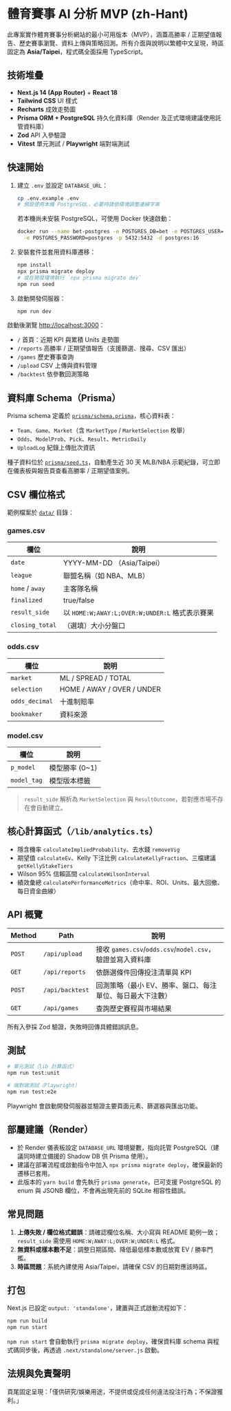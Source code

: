 # 體育賽事 AI 分析 MVP (zh-Hant)

此專案實作體育賽事分析網站的最小可用版本（MVP），涵蓋高勝率 / 正期望值報告、歷史賽事瀏覽、資料上傳與策略回測。所有介面與說明以繁體中文呈現，時區固定為 **Asia/Taipei**，程式碼全面採用 TypeScript。

## 技術堆疊

- **Next.js 14 (App Router)** + **React 18**
- **Tailwind CSS** UI 樣式
- **Recharts** 成效走勢圖
- **Prisma ORM + PostgreSQL** 持久化資料庫（Render 及正式環境建議使用託管資料庫）
- **Zod** API 入參驗證
- **Vitest** 單元測試 / **Playwright** 端對端測試

## 快速開始

1. 建立 `.env` 並設定 `DATABASE_URL`：

   ```bash
   cp .env.example .env
   # 預設使用本機 PostgreSQL，必要時請依環境調整連線字串
   ```

   若本機尚未安裝 PostgreSQL，可使用 Docker 快速啟動：

   ```bash
   docker run --name bet-postgres -e POSTGRES_DB=bet -e POSTGRES_USER=postgres \
     -e POSTGRES_PASSWORD=postgres -p 5432:5432 -d postgres:16
   ```

2. 安裝套件並套用資料庫遷移：

   ```bash
   npm install
   npx prisma migrate deploy
   # 或在開發環境執行 `npx prisma migrate dev`
   npm run seed
   ```

3. 啟動開發伺服器：

   ```bash
   npm run dev
   ```

啟動後瀏覽 <http://localhost:3000>：

- `/` 首頁：近期 KPI 與累積 Units 走勢圖
- `/reports` 高勝率 / 正期望值報告（支援篩選、搜尋、CSV 匯出）
- `/games` 歷史賽事查詢
- `/upload` CSV 上傳與資料管理
- `/backtest` 依參數回測策略

## 資料庫 Schema（Prisma）

Prisma schema 定義於 [`prisma/schema.prisma`](./prisma/schema.prisma)，核心資料表：

- `Team`、`Game`、`Market`（含 `MarketType` / `MarketSelection` 枚舉）
- `Odds`、`ModelProb`、`Pick`、`Result`、`MetricDaily`
- `UploadLog` 紀錄上傳批次資訊

種子資料位於 [`prisma/seed.ts`](./prisma/seed.ts)，自動產生近 30 天 MLB/NBA 示範紀錄，可立即在儀表板與報告頁查看高勝率 / 正期望值案例。

## CSV 欄位格式

範例檔案於 [`data/`](./data) 目錄：

### games.csv

| 欄位 | 說明 |
| --- | --- |
| `date` | YYYY-MM-DD （Asia/Taipei） |
| `league` | 聯盟名稱（如 NBA、MLB） |
| `home` / `away` | 主客隊名稱 |
| `finalized` | true/false |
| `result_side` | 以 `HOME:W;AWAY:L;OVER:W;UNDER:L` 格式表示賽果 |
| `closing_total` | （選填）大小分盤口 |

### odds.csv

| 欄位 | 說明 |
| --- | --- |
| `market` | ML / SPREAD / TOTAL |
| `selection` | HOME / AWAY / OVER / UNDER |
| `odds_decimal` | 十進制賠率 |
| `bookmaker` | 資料來源 |

### model.csv

| 欄位 | 說明 |
| --- | --- |
| `p_model` | 模型勝率 (0~1) |
| `model_tag` | 模型版本標籤 |

> `result_side` 解析為 `MarketSelection` 與 `ResultOutcome`，若對應市場不存在會自動建立。

## 核心計算函式（`/lib/analytics.ts`）

- 隱含機率 `calculateImpliedProbability`、去水錢 `removeVig`
- 期望值 `calculateEv`、Kelly 下注比例 `calculateKellyFraction`、三檔建議 `getKellyStakeTiers`
- Wilson 95% 信賴區間 `calculateWilsonInterval`
- 績效彙總 `calculatePerformanceMetrics`（命中率、ROI、Units、最大回撤、每日資金曲線）

## API 概覽

| Method | Path | 說明 |
| --- | --- | --- |
| `POST` | `/api/upload` | 接收 `games.csv`/`odds.csv`/`model.csv`，驗證並寫入資料庫 |
| `GET` | `/api/reports` | 依篩選條件回傳投注清單與 KPI |
| `POST` | `/api/backtest` | 回測策略（最小 EV、勝率、盤口、每注單位、每日最大下注數） |
| `GET` | `/api/games` | 查詢歷史賽程與市場結果 |

所有入參採 Zod 驗證，失敗時回傳具體錯誤訊息。

## 測試

```bash
# 單元測試（lib 計算函式）
npm run test:unit

# 端對端測試（Playwright）
npm run test:e2e
```

Playwright 會啟動開發伺服器並驗證主要頁面元素、篩選器與匯出功能。

## 部屬建議（Render）


- 於 Render 儀表板設定 `DATABASE_URL` 環境變數，指向託管 PostgreSQL（建議同時建立備援的 Shadow DB 供 Prisma 使用）。
- 建議在部署流程或啟動指令中加入 `npx prisma migrate deploy`，確保最新的遷移已套用。
- 此版本的 `yarn build` 會先執行 `prisma generate`，已可支援 PostgreSQL 的 enum 與 JSONB 欄位，不會再出現先前的 SQLite 相容性錯誤。

## 常見問題

1. **上傳失敗 / 欄位格式錯誤**：請確認欄位名稱、大小寫與 README 範例一致；`result_side` 需使用 `HOME:W;AWAY:L;OVER:W;UNDER:L` 格式。
2. **無資料或樣本數不足**：調整日期區間、降低最低樣本數或放寬 EV / 勝率門檻。
3. **時區問題**：系統內建使用 Asia/Taipei，請確保 CSV 的日期對應該時區。

## 打包

Next.js 已設定 `output: 'standalone'`，建置與正式啟動流程如下：

```bash
npm run build
npm run start
```

`npm run start` 會自動執行 `prisma migrate deploy`，確保資料庫 schema 與程式碼同步後，再透過 `.next/standalone/server.js` 啟動。


## 法規與免責聲明

頁尾固定呈現：「僅供研究/娛樂用途，不提供或促成任何違法投注行為；不保證獲利。」
